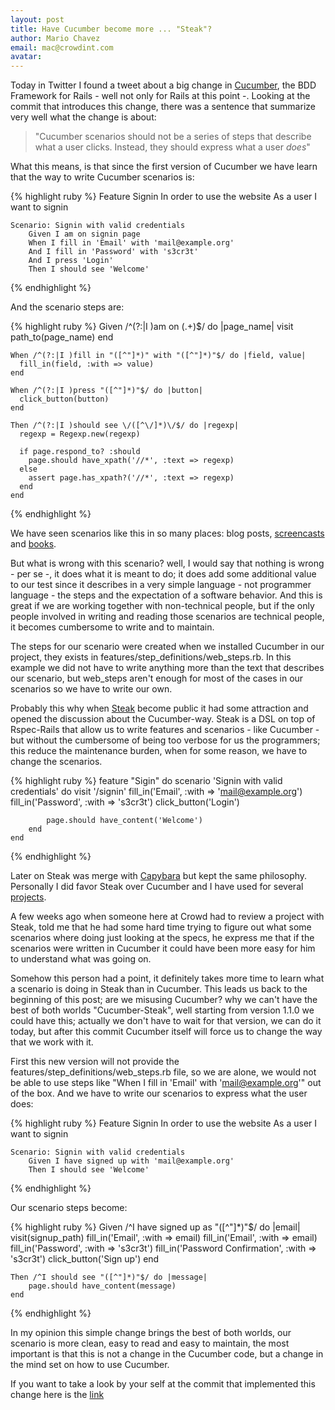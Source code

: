 ```yaml
---
layout: post
title: Have Cucumber become more ... "Steak"?
author: Mario Chavez
email: mac@crowdint.com
avatar: 
---
```

Today in Twitter I found a tweet about a big change in [Cucumber](http://cukes.info), the BDD Framework for Rails - well not only for Rails at this point -. Looking at the commit that introduces this change, there was a sentence that summarize very well what the change is about:

> "Cucumber scenarios should not be a series of steps that describe what a user clicks. Instead, they should express what a user *does*"

What this means, is that since the first version of Cucumber we have learn that the way to write Cucumber scenarios is:

{% highlight ruby %}
    Feature Signin
    In order to use the website
    As a user
    I want to signin
    
    Scenario: Signin with valid credentials
        Given I am on signin page
        When I fill in 'Email' with 'mail@example.org'
        And I fill in 'Password' with 's3cr3t'
        And I press 'Login'
        Then I should see 'Welcome'
{% endhighlight %}

And the scenario steps are:

{% highlight ruby %}
    Given /^(?:|I )am on (.+)$/ do |page_name|
      visit path_to(page_name)
    end
    
    When /^(?:|I )fill in "([^"]*)" with "([^"]*)"$/ do |field, value|
      fill_in(field, :with => value)
    end
    
    When /^(?:|I )press "([^"]*)"$/ do |button|
      click_button(button)
    end
    
    Then /^(?:|I )should see \/([^\/]*)\/$/ do |regexp|
      regexp = Regexp.new(regexp)

      if page.respond_to? :should
        page.should have_xpath('//*', :text => regexp)
      else
        assert page.has_xpath?('//*', :text => regexp)
      end
    end
{% endhighlight %}
    
We have seen scenarios like this in so many places: blog posts, [screencasts](http://railscasts.com/episodes/155-beginning-with-cucumber) and [books](http://pragprog.com/book/achbd/the-rspec-book).

But what is wrong with this scenario? well, I would say that nothing is wrong - per se -, it does what it is meant to do; it does add some additional value to our test since it describes in a very simple language - not programmer language - the steps and the expectation of a software behavior. And this is great if we are working together with non-technical people, but if the only people involved in writing and reading those scenarios are technical people, it becomes cumbersome to write and to maintain.

The steps for our scenario were created when we installed Cucumber in our project, they exists in features/step_definitions/web_steps.rb. In this example we did not have to write anything more than the text that describes our scenario, but web_steps aren't enough for most of the cases in our scenarios so we have to write our own.

Probably this why when [Steak](https://github.com/cavalle/steak) become public it had some attraction and opened the discussion about the Cucumber-way. Steak is a DSL on top of Rspec-Rails that allow us to write features and scenarios - like Cucumber - but without the cumbersome of being too verbose for us the programmers; this reduce the maintenance burden, when for some reason, we have to change the scenarios.

{% highlight ruby %}
    feature "Sigin" do
        scenario 'Signin with valid credentials' do
            visit '/signin'
            fill_in('Email', :with => 'mail@example.org')
            fill_in('Password', :with => 's3cr3t')
            click_button('Login')
            
            page.should have_content('Welcome')
        end
    end
{% endhighlight %}

Later on Steak was merge with [Capybara](https://github.com/jnicklas/capybara) but kept the same philosophy. Personally I did favor Steak over Cucumber and I have used for several [projects](http://blog.crowdint.com/2011/07/06/acceptance-testing-with-steak.html). 

A few weeks ago when someone here at Crowd had to review a project with Steak, told me that he had some hard time trying to figure out what some scenarios where doing just looking at the specs, he express me that if the scenarios were written in Cucumber it could have been more easy for him to understand what was going on.

Somehow this person had a point, it definitely takes more time to learn what a scenario is doing in Steak than in Cucumber. This leads us back to the beginning of this post; are we misusing Cucumber? why we can't have the best of both worlds "Cucumber-Steak", well starting from version 1.1.0 we could have this; actually we don't have to wait for that version, we can do it today, but after this commit Cucumber itself will force us to change the way that we work with it.

First this new version will not provide the features/step_definitions/web_steps.rb file, so we are alone, we would not be able to use steps like "When I fill in 'Email' with 'mail@example.org'" out of the box. And we have to write our scenarios to express what the user does:

{% highlight ruby %}
    Feature Signin
    In order to use the website
    As a user
    I want to signin

    Scenario: Signin with valid credentials
        Given I have signed up with 'mail@example.org'
        Then I should see 'Welcome'
{% endhighlight %}

Our scenario steps become:

{% highlight ruby %}
    Given /^I have signed up as "([^"]*)"$/ do |email|
        visit(signup_path)
        fill_in('Email', :with => email)
        fill_in('Email', :with => email)
        fill_in('Password', :with => 's3cr3t')
        fill_in('Password Confirmation', :with => 's3cr3t')
        click_button('Sign up')
    end
    
    Then /^I should see "([^"]*)"$/ do |message|
        page.should have_content(message)
    end
{% endhighlight %}
    
In my opinion this simple change brings the best of both worlds, our scenario is more clean, easy to read and easy to maintain, the most important is that this is not a change in the Cucumber code, but a change in the mind set on how to use Cucumber.

If you want to take a look by your self at the commit that implemented this change here is the [link](https://github.com/cucumber/cucumber-rails/commit/f027440965b96b780e84e50dd47203a2838e8d7d)